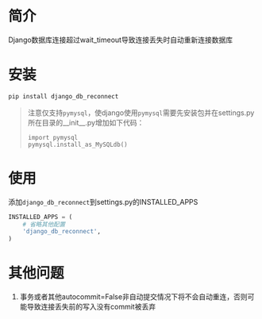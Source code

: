 # 简介

Django数据库连接超过wait_timeout导致连接丢失时自动重新连接数据库

# 安装

```sh
pip install django_db_reconnect
```
> 注意仅支持`pymysql`，使django使用`pymysql`需要先安装包并在settings.py所在目录的__init__.py增加如下代码：
> ```
> import pymysql
> pymysql.install_as_MySQLdb()
> ```

# 使用

添加`django_db_reconnect`到settings.py的INSTALLED_APPS
```python
INSTALLED_APPS = (
    # 省略其他配置
    'django_db_reconnect',
)
```

# 其他问题
1. 事务或者其他autocommit=False非自动提交情况下将不会自动重连，否则可能导致连接丢失前的写入没有commit被丢弃